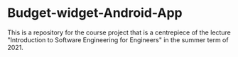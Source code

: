 # Budget-widget-Android-App
This is a repository for the course project that is a centrepiece of the lecture "Introduction to Software Engineering for Engineers" in the summer term of 2021.


